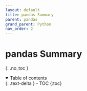 ```yaml
---
layout: default
title: pandas Summary
parent: pandas
grand_parent: Python
nav_order: 2
---
```


# pandas Summary
{: .no_toc }

<details open markdown="block">
  <summary>
    Table of contents
  </summary>
  {: .text-delta }
- TOC
{:toc}
</details>

<!------------------------------------ STEP ------------------------------------>
